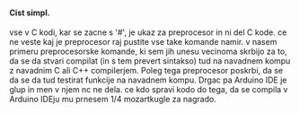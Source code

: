 #### Cist simpl.
vse v C kodi, kar se zacne s '#', je ukaz za preprocesor in ni del C kode.
ce ne veste kaj je preprocesor raj pustite vse take komande namir.
v nasem primeru preprocesorske komande, ki sem jih unesu vecinoma skrbijo za to, da se 
da stvari compilat (in s tem prevert sintakso) tud na navadnem kompu z navadnim C ali C++ compilerjem. 
Poleg tega preprocesor poskrbi, da se da se da tud testirat funkcije na navadnem kompu.
Drgac pa Arduino IDE je glup in men v njem nc ne dela. ce kdo spravi kodo do tega, 
da se compila v Arduino IDEju mu prnesem 1/4 mozartkugle za nagrado.
